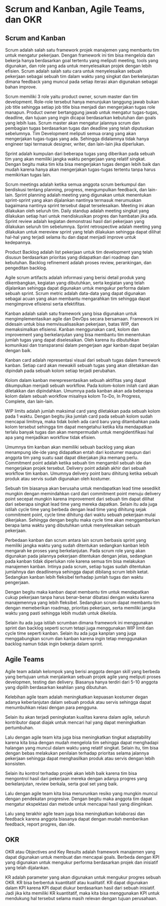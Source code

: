 # Scrum and Kanban, Agile Teams, dan OKR

## Scrum and Kanban

Scrum adalah salah satu framework projek manajemen yang membantu tim untuk mengatur pekerjaan. Dengan framework ini tim bisa mengelola dan bekerja hanya berdasarkan goal tertentu yang meliputi meeting, tools yang digunakan, dan role yang ada untuk menyelesaikan projek dengan lebih efisien. Scrum adalah salah satu cara untuk menyelesaikan sebuah pekerjaan sebagai sebuah tim dalam waktu yang singkat dan berkelanjutan dimana feedback yang muncul pada setiap iterasi akan digunakan sebagai bahan improve.

Scrum memiliki 3 role yaitu product owner, scrum master dan tim development. Role-role tersebut hanya menunjukan tanggung jawab bukan job title sehingga setiap job title bisa menjadi dan mengerjakan tugas role manapun. Product owner bertanggung jawab untuk mengatur tugas-tugas, deadline, dan tujuan yang ingin dicapai berdasarkan kebutuhan dan goals yang lebih luas. Scrum master akan mengatur jalannya scrum dan pembagian tugas berdasarkan tugas dan deadline yang telah diputuskan sebelumnya. Tim Development meliputi semua orang yang akan mengerjakan tugas-tugas yang ada. Sehingga didalamnya tidak hanya engineer tapi termasuk designer, writer, dan lain-lain jika diperlukan.

Sprint adalah kumpulan dari beberapa tugas yang diberikan pada sebuah tim yang akan memiliki jangka waktu pengerjaan yang relatif singkat. Dengan begitu maka tim kita bisa mengerjakan tugas dengan lebih baik dan mudah karena hanya akan mengerjakan tugas-tugas tertentu tanpa harus memikirkan tugas lain.

Scrum meetings adalah ketika semua anggota scrum berkumpul dan berdiskusi tentang planning, progress, mengumpulkan feedback, dan lain-lain. Sprint planning adalah meeting yang digunakan untuk menentukan sprint-sprint yang akan dijalankan nantinya termasuk merumuskan bagaimana nantinya sprint tersebut dapat terselesaikan. Meeting ini akan dilakukan oleh seluruh tim. Daily standup adalah meeting singkat yang dilakukan setiap hari untuk mendiskusikan progres dan hambatan jika ada. Sprint review adalah kegiatan demonstrasi hasil dari pekerjaan yang dilakukan seluruh tim sebelumnya. Sprint retrospective adalah meeting yang dilakukan untuk mereview sprint yang telah dilakukan sehingga dapat dilihat hal-hal yang terjadi selama itu dan dapat menjadi improve untuk kedepannya.

Product Backlog adalah list pekerjaan untuk tim development yang telah disusun berdasarkan prioritas yang didapatkan dari roadmap dan kebutuhan. Backlog refinement adalah proses review, perankingan, dan pengeditan backlog.

Agile scrum artifacts adalah informasi yang berisi detail produk yang dikembangkan, kegiatan yang dibutuhkan, serta kegiatan yang telah dijalankan sehingga dapat digunakan untuk mengukur performa dalam sebuah sprint. Scrum metric adalah data-data yang dapat digunakan sebagai acuan yang akan membantu mengarahkan tim sehingga dapat mengimprove efisiensi serta efektifitas.

Kanban adalah salah satu framework yang bisa digunakan untuk mengimplementasikan agile dan DevOps secara bersamaan. Framework ini didesain untuk bisa memvisualisasikan pekerjaan, batas WIP, dan memaksimalkan efisiensi. Kanban menggunakan card, kolom dan improvement yang berkelanjutan yang bisa membantu tim menentukan jumlah tugas yang dapat diselesaikan. Oleh karena itu dibutuhkan komunikasi dan transparansi dalam pengerjaan agar kanban dapat berjalan dengan baik.

Kanban card adalah representasi visual dari sebuah tugas dalam framework kanban. Setiap card akan mewakili sebuah tugas yang akan diletakkan dan dipindah pada sebuah kolom setiap terjadi perubahan.

Kolom dalam kanban merepresentasikan sebuah aktifitas yang dapat dikumpulkan menjadi sebuah workflow. Pada kolom-kolom inilah card akan diletakkan dan dipindahkan. Umumnya pada kanban akan ada beberapa kolom dalam sebuah workflow misalnya kolom To-Do, In Progress, Complete, dan lain-lain.

WIP limits adalah jumlah maksimal card yang diletakkan pada sebuah kolom pada 1 waktu. Dengan begitu jika jumlah card pada sebuah kolom sudah mencapai limitnya, maka tidak boleh ada card baru yang ditambahkan pada kolom tersebut sehingga tim dapat mengetahui ketika kita mendapatkan terlalu banyak tugas dan akan mempermudah untuk mengidentifikasi hal apa yang menjadikan workflow tidak efisien.

Umumnya tim kanban akan memiliki sebuah backlog yang akan menampung ide-ide yang didapatkan entah dari kostumer maupun dari anggota tim yang suatu saat dapat dikerjakan jika memang perlu. Commitment point adalah ketika sebuah tim mengambil sebuah ide dan mengerjakan projek tersebut. Delivery point adalah akhir dari sebuah workflow tim kanban. Umumnya delivery point baru dihitung ketika sebuah produk atau servis sudah digunakan oleh kostumer. 

Sebuah tim biasanya akan berusaha untuk mendapatkan lead time sesedikit mungkin dengan memindahkan card dari commitment point menuju delivery point secepat mungkin karena improvement dari sebuah tim dapat dilihat dari seberapa singkat lead time yang mereka dapatkan. Selain itu ada juga istilah cycle time yang berbeda dengan lead time yang dihitung sejak commitment point, cycle time dihitung dari waktu sebuah pekerjaan mulai dikerjakan. Sehingga dengan begitu maka cycle time akan menggambarkan berapa lama waktu yang dibutuhkan untuk menyelesaikan sebuah pekerjaan.

Perbedaan kanban dan scrum antara lain scrum berbasis sprint yang memiliki jangka waktu yang sudah ditentukan sedangkan kanban lebih mengarah ke proses yang berkelanjutan. Pada scrum role yang akan digunakan pada jalannya pekerjaan ditentukan dengan jelas, sedangkan pada kanban tidak diperlukan role karena semua tim bisa melakukan manajemen kanban. Intinya pada scrum, setiap tugas sudah ditentukan jumlahnya dan deadlinenya sehingga dapat dibilang scrum lebih ketat. Sedangkan kanban lebih fleksibel terhadap jumlah tugas dan waktu pengerjaan.

Dengan begitu maka kanban dapat membantu tim untuk mendapatkan cukup pekerjaan tanpa harus benar-benar dibatasi dengan waktu karena manajemennya yang lebih fleksibel. Sedangkan scrum dapat membantu tim dengan memeberikan roadmap, prioritas pekerjaan, serta memiliki jangka waktu yang pasti sehingga lebih mudah untuk dikelola.

Selain itu ada juga istilah scrumban dimana framework ini menggunakan sprint dan backlog seperti scrum tetapi juga menggunakan WIP limit dan cycle time seperti kanban. Selain itu ada juga kanplan yang juga menggabungkan scrum dan kanban karena ingin tetap menggunakan backlog namun tidak ingin bekerja dalam sprint.

## Agile Teams

Agile team adalah kelompok yang berisi anggota dengan skill yang berbeda yang bertujuan untuk menjalankan sebuah projek agile yang meliputi proses developmen, testing dan delivery. Biasanya hanya terdiri dari 5-10 anggota yang dipilih berdasarkan keahlian yang dibutuhan. 

Kelebihan agile team adalah meningkatkan kepuasan kostumer degan adanya keberlanjutan dalam sebuah produk atau servis sehingga dapat menumbuhkan relasi dengan para pengguna. 

Selain itu akan terjadi peningkatan kualitas karena dalam agile, seluruh kontributor dapat diajak untuk mencari hal yang dapat meningkatkan pertumbuhan. 

Lalu dengan agile team kita juga bisa meningkatkan tingkat adaptability karena kita bisa dengan mudah mengelola tim sehingga dapat menghadapi halangan yang muncul dalam waktu yang relatif singkat. Selain itu, tim bisa dengan bebas melakukan penilaian terhadap prioritas selama jalannya pekerjaan sehingga dapat menghasilkan produk atau servis dengan lebih konsisten.

Selain itu kontrol terhadap projek akan lebih baik karena tim bisa mengontrol hasil dari pekerjaan mereka dengan adanya progres yang berkelanjutan, review berkala, serta goal set yang baik.

Lalu dengan agile team kita bisa menurunkan resiko yang mungkin muncul dengan pendekatan progresive. Dengan begitu maka anggota tim dapat mengatur ekspektasi dan metode untuk mencapai hasil yang diinginkan.

Lalu yang terakhir agile team juga bisa meningkatkan kolaborasi dan feedback karena anggota biasanya dapat dengan mudah memberikan feedback, report progres, dan ide.

## OKR

OKR atau Objectives and Key Results adalah framework manajemen yang dapat digunakan untuk membuat dan mencapai goals. Berbeda dengan KPI yang digunakan untuk mengukur performa berdasarkan projek dan inisiatif yang telah dijalankan.

KR adalah parameter yang akan digunakan untuk mengukur progres sebuah OKR. KR bisa berbentuk kuantitatif atau kualitatif. KR dapat digunakan dalam KPI karena KPI dapat diukur berdasarkan hasil dari sebuah inisiatif. Jadi jika kita memiliki KR kuantitatif, maka kita bisa menggunakan KPI untuk mendukung hal tersebut selama masih relevan dengan tujuan perusahaan.